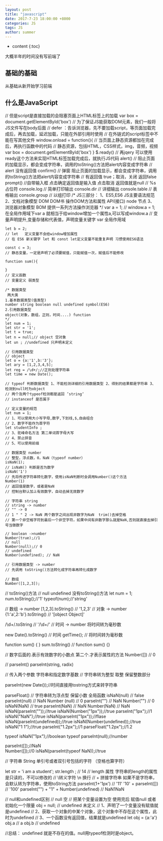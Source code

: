 ```yaml
---
layout: post
title: "javascript"
date: 2017-7-23 18:00:00 +8000
categories: JS
tags: JS
author: summer
---
```


* content
{:toc}


大概半年的时间没有写前端了




## 基础的基础

从基础从新开始学习前端

## 什么是JavaScript



// 但是script是直接加载的会阻塞页面上HTML标签上的加载
	var box = document.getElementById('box')
	// 为了保证JS能获取DOM元素，我们一般将JS文件写在body后面
	// defer ：告诉浏览器，先不要加载script，等页面加载完成后，再去加载，延迟加载，只能在外部引用时使用
	// 在外链式的script标签中不能在写其他文件
	window.onload = function(){
		// 当页面上静态资源都加在完成后，再执行函数中的代码
		// 静态资源，包括HTML，CSS样式，img，音频，视频
		var box = document.getElementById('box')
	}
	$.ready()
	// 再jqery 可以使用ready这个方法来实现HTML标签加载完成后，就执行JS代码
	alert()
	// 阻止页面的加载显示，都会变成字符串，调用的toString()方法把alert内容变成字符串
	// alert 没有返回值
	confirm() 
	// 弹窗  阻止页面的加载显示，都会变成字符串，调用的toString()方法把alert内容变成字符串
	// 有返回值 true；取消，关闭 返回false
	prompt()
	//自带输入框 点击确定返回值是输入值 点击取消 返回值就是null 
	// %s 占位符
	console.log // 简单打印输出
	console.dir // 详细输出
	console.table // 表格输出
	console.group // 以组打印
	/*
		JS三部分：
		1、ES5,ES6 JS主要语法规范 
		2、文档对象模型 DOM  DOM书 操作DOM方法和属性 API(接口) node 节点
		3、浏览器对象模型 BOM 提供一系列方法操作浏览器
	*/
	var a = 1;
	// window.a = 1;在全局作用域下var  a 就相当于给window增加一个属性a,可以写成window.a
	// 变量声明提升,变量存储和代表值，声明变量关键字 var 全局作用域


	let b = 2; 
	// let   定义变量不会给window增加属性
	// 在 ES6 新关键字 let 和 const let定义变量不能重复声明 习惯使用ES6语法 

	const c = 3;
	// 静态变量，一定是声明了必须要赋值，只能赋值一次，赋值后不能修改

	function sum(){

	}
	// 定义函数
	// 变量定义 弱类型

	/* 数据类型 
	 两大类 
	1.基本数据类型(值类型)
	number string boolean null undefined symbol(ES6) 
	2.引用数据类型
	object(对象，数组，正则，时间....) function 
	*/
	let num = 1;
	let str = '1';
	let t = true;
	let n = null;// object 空对象
	let un ; //undefined 只声明未定义

	// 引用数据类型
	// object
	let o = {a:'1',b:'3'};
	let ary = [1,2,3,4,5];
	let reg = /\d+/;//正则处理字符串
	let time = new Date();

	// typeof 判断数据类型 1、不能检测详细的引用数据类型 2、得到的结果都是字符串 3、检测到null时为object
	// 两个及两个typeof检测都是返回 ’string‘
	// instanceof 是否属于

	// 定义变量的规范 
	let num = 1;
	// 1、可以使用大小写字母,数字,下划线,$,自由组合
	// 2、数字不能作为首字符
	let studentInfo ;
	// 3、驼峰命名方法 第二单词首字母大写
	// 4、禁止拼音
	// 5、可以使用前缀

	// 数据类型 number
	// 整型，浮点数，0，NaN（typeof number）
	isNaN(1);
	// isNaN() 判断是否为数字
	isNaN('1')
	// 先将传进字符串转化数字，使用isNaN判断时会调用Number()这个方法
	Number(1)
	// 返回值是数字，或者是NaN
	// 控制台默认加上有效数字，自动去掉无效数字

    // 字符串 string
    // string -> number 
    // "" -> 0
    // 1 " " 2 -> NaN 两个数字之间出现非数字为NaN  trim()去掉空格
    // 第一个非空格字符到最后一个非空字符，如果中间有非数字那么就是NaN,否则就直接去掉引号当做数字

    // boolean ->number 
    Number(true);//1
    // null
    Number(null);// 0
    // undefined 
    Number(undefined); // NaN

    // 引用数据类型 -> number 
    // 先调用 toString()方法转化成字符串再转化成数字

    // 数组
    Number([1,2,3]);

   // toString()方法
   // null undefined 没有toString()方法
   let num = 1;
   num.toString();//'1'
   typeof(num);//'string'

   // 数组 -> number
   [1,2,3].toString() // '1,2,3'
   // 对象 -> number 
   {1:'a',2:'b'}.toString() // '[object Object]'

   /\d+/.toString // '/\d+/'
   // 时间 -> number  将时间转为毫秒数

   new Date().toString() // 时间
   getTime(); // 将时间转为毫秒数


   function sum() {
   }
   sum.toString() // function sum() {}

   // 数字后面的.表示有效数字的小数点 第二个.才表示属性的方法
   Number([]) // 0 

   // parseInt()
   parseInt(string, radix) 

   // 传入两个参数 字符串和指定数字基数
   // 字符串转为整型 取整 保留整数部分 

   parseInt(new Date());//时间直接用tostring方式来转字符串

   parseFloat() // 字符串转为浮点型 保留小数 全局函数 
   isNaN(null) // false
   parseInt(null) // NaN
   Number (null) // 0
   parseInt("") // NaN
   Number("") // 0
   isNaN(NaN) // true
   parseInt(NaN) // NaN
   Number(NaN) // NaN 
   isNaN(parseInt(""));//true
   isNaN(Number("1px"));//true
   parseInt("1px");//1
   isNaN("NaN");//true
   isNaN(parseInt("1px"));//flase
   isNaN(parseInt(undefined));//true
   isNaN(Number(undefined));//true
   isNaN("1 1");//true
   parseInt("1.2px");//1
   parseFloat("1.2px");//1.2

   typeof isNaN("1px");//boolean
   typeof parseInt(null);//number 

   parseInt([]);//NaN  
   Number([]);//0
   isNaN(parseInt(typeof NaN));//true

   // 字符串 String  单引号或者双引号包括的字符 （空格也算字符）

   let str = 'i am a student';
   str.length ; // 14
   // length 属性 字符串的length的属性是只读的，不可以修改的
   // \转义字符 \n 换行
   // + 拼接字符串 如果不是字符串，会默认转为字符串，使用toString方法
   parseInt(1+'1px') // '11' 
   '10' + parseInt([]) // '100'
   parseInt("") + "1" + Number(undefined) // NaN1NaN

   // null和undefined区别
   // null 空
   // 把某个变量设置为空 使用完后 赋值null 或者初始化一个限量
   obj = null;
   // undefined 未定义 
   // 1、声明了一个变量没有赋值就是undefined
   // 2、获取一个对象的中某个对象，这个对象中不存在这个属性，此时为undefined
   // 3、一个函数没有返回值，结果就是undefined
   let obj = {a:'a'}
   obj.a // a 
   obj.b // undefined 

   //总结： undefined 就是不存在的值。null用typeof检测时是object。






























